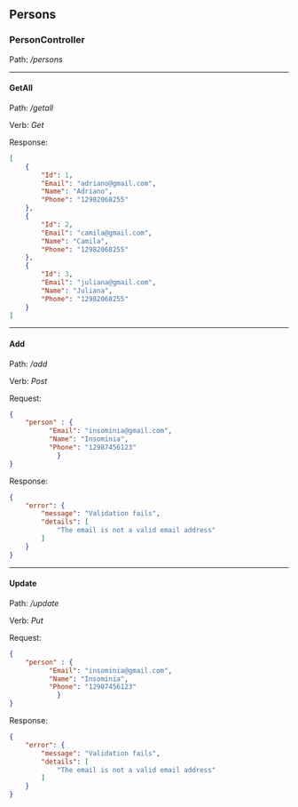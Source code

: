 ## Persons

### PersonController

Path: */persons*

___
#### GetAll

Path: */getall*

Verb: *Get*


Response:
```json
[
	{
		"Id": 1,
		"Email": "adriano@gmail.com",
		"Name": "Adriano",
		"Phone": "12982068255"
	},
	{
		"Id": 2,
		"Email": "camila@gmail.com",
		"Name": "Camila",
		"Phone": "12982068255"
	},
	{
		"Id": 3,
		"Email": "juliana@gmail.com",
		"Name": "Juliana",
		"Phone": "12982068255"
	}
]
```



___
#### Add

Path: */add*

Verb: *Post*

Request:
```json
{
	"person" : {
          "Email": "insominia@gmail.com",
          "Name": "Insominia",
          "Phone": "12987456123"
			}
}
```

Response:
```json
{
	"error": {
		"message": "Validation fails",
		"details": [
			"The email is not a valid email address"
		]
	}
}
```


___
#### Update

Path: */update*

Verb: *Put*

Request:
```json
{
	"person" : {
          "Email": "insominia@gmail.com",
          "Name": "Insominia",
          "Phone": "12987456123"
			}
}
```

Response:
```json
{
	"error": {
		"message": "Validation fails",
		"details": [
			"The email is not a valid email address"
		]
	}
}
```


